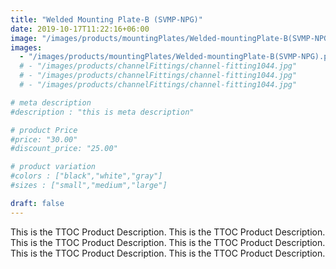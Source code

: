 ```yaml
---
title: "Welded Mounting Plate-B (SVMP-NPG)"
date: 2019-10-17T11:22:16+06:00
image: "/images/products/mountingPlates/Welded-mountingPlate-B(SVMP-NPG).png"
images: 
  - "/images/products/mountingPlates/Welded-mountingPlate-B(SVMP-NPG).png"
  # - "/images/products/channelFittings/channel-fitting1044.jpg"
  # - "/images/products/channelFittings/channel-fitting1044.jpg"
  # - "/images/products/channelFittings/channel-fitting1044.jpg"

# meta description
#description : "this is meta description"

# product Price
#price: "30.00"
#discount_price: "25.00"

# product variation
#colors : ["black","white","gray"]
#sizes : ["small","medium","large"]

draft: false
---
```


This is the TTOC Product Description. This is the TTOC Product Description. This is the TTOC Product Description. This is the TTOC Product Description. This is the TTOC Product Description. This is the TTOC Product Description. 
